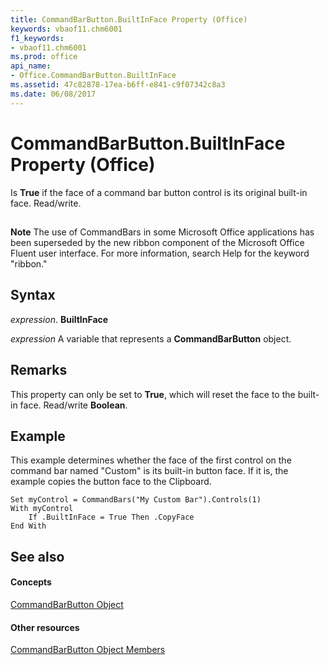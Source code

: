 ```yaml
---
title: CommandBarButton.BuiltInFace Property (Office)
keywords: vbaof11.chm6001
f1_keywords:
- vbaof11.chm6001
ms.prod: office
api_name:
- Office.CommandBarButton.BuiltInFace
ms.assetid: 47c82878-17ea-b6ff-e841-c9f07342c8a3
ms.date: 06/08/2017
---
```



# CommandBarButton.BuiltInFace Property (Office)

Is **True** if the face of a command bar button control is its original built-in face. Read/write.


## 


 **Note**  The use of CommandBars in some Microsoft Office applications has been superseded by the new ribbon component of the Microsoft Office Fluent user interface. For more information, search Help for the keyword "ribbon."


## Syntax

 _expression_. **BuiltInFace**

 _expression_ A variable that represents a **CommandBarButton** object.


## Remarks

This property can only be set to **True**, which will reset the face to the built-in face. Read/write **Boolean**.


## Example

This example determines whether the face of the first control on the command bar named "Custom" is its built-in button face. If it is, the example copies the button face to the Clipboard.


```
Set myControl = CommandBars("My Custom Bar").Controls(1) 
With myControl 
    If .BuiltInFace = True Then .CopyFace 
End With
```


## See also


#### Concepts


[CommandBarButton Object](commandbarbutton-object-office.md)
#### Other resources


[CommandBarButton Object Members](commandbarbutton-members-office.md)

